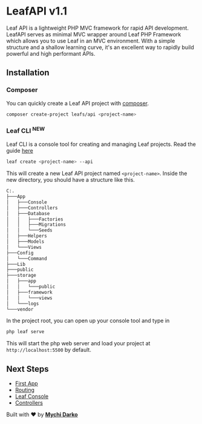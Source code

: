 # LeafAPI v1.1

Leaf API is a lightweight PHP MVC framework for rapid API development. LeafAPI serves as minimal MVC wrapper around Leaf PHP Framework which allows you to use Leaf in an MVC environment. With a simple structure and a shallow learning curve, it's an excellent way to rapidly build powerful and high performant APIs.

## Installation

### Composer

You can quickly create a Leaf API project with [composer](https://getcomposer.org).

```bash
composer create-project leafs/api <project-name>
```

### Leaf CLI <sup class="new-tag-1">NEW</sup>

Leaf CLI is a console tool for creating and managing Leaf projects. Read the guide [here](/cli)

```bash
leaf create <project-name> --api
```

This will create a new Leaf API project named `<project-name>`. Inside the new directory, you should have a structure like this.

```bash
C:.
├───App
│   ├───Console
│   ├───Controllers
│   ├───Database
│   │   ├───Factories
│   │   ├───Migrations
│   │   └───Seeds
│   ├───Helpers
│   ├───Models
│   └───Views
├───Config
│   └───Command
├───Lib
├───public
├───storage
│   ├───app
│   │   └───public
│   ├───framework
│   │   └───views
│   └───logs
└───vendor
```

In the project root, you can open up your console tool and type in

```bash
php leaf serve
```

This will start the php web server and load your project at `http://localhost:5500` by default.

## Next Steps

- [First App](/leaf-api/v1.1/getting-started/first-app)
- [Routing](/leaf-api/v1.1/core/routing)
- [Leaf Console](/leaf-api/v1.1/utils/console)
- [Controllers](/leaf-api/v1.1/core/controllers)

Built with ❤ by [**Mychi Darko**](//mychi.netlify.app)
